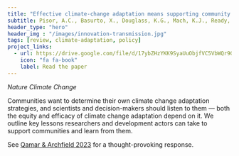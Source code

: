 ```yaml
---
title: "Effective climate-change adaptation means supporting community autonomy"
subtitle: Pisor, A.C., Basurto, X., Douglass, K.G., Mach, K.J., Ready, E., Tylianakis, J.M., Hazel, A., Kline, M.A., Kramer, K.L., Lansing, J.S., Moritz, M., Smaldino, P.E., Thornton, T.F., Jones, J.H. (2022)
header_type: "hero"
header_img : "/images/innovation-transmission.jpg"
tags: [review, climate-adaptation, policy]
project_links:
  - url: https://drive.google.com/file/d/17ybZHzYKK9SyaUuObjfVC5VbWQr9GA0n/edit
    icon: "fa fa-book"
    label: Read the paper
---
```

*Nature Climate Change*

Communities want to determine their own climate change adaptation strategies, and scientists and decision-makers should listen to them — both the equity and efficacy of climate change adaptation depend on it. We outline key lessons researchers and development actors can take to support communities and learn from them.

See [Qamar & Archfield 2023](https://www.nature.com/articles/s41558-022-01572-6) for a thought-provoking response.

<!-- last_modified_at: 2023-07-09 -->
